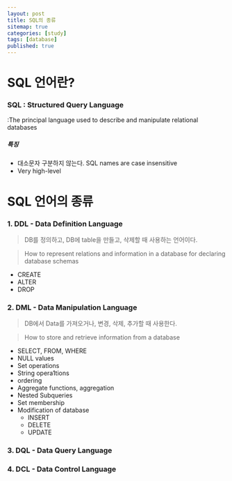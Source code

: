 ```yaml
---
layout: post
title: SQL의 종류
sitemap: true
categories: [study]
tags: [database]
published: true
---
```


# SQL 언어란?

### SQL : Structured Query Language

:The principal language used to describe and manipulate relational databases

##### 특징 

- 대소문자 구분하지 않는다. SQL names are case insensitive
- Very high-level


# SQL 언어의 종류

### 1. DDL - Data Definition Language

> DB를 정의하고, DB에 table을 만들고, 삭제할 때 사용하는 언어이다. 

> How to represent relations and information in a database for declaring database schemas

 - CREATE
 - ALTER
 - DROP

### 2. DML - Data Manipulation Language

> DB에서 Data를 가져오거나, 변경, 삭제, 추가할 때 사용한다. 

> How to store and retrieve information from a database

 - SELECT, FROM, WHERE
 - NULL values
 - Set operations
 - String opera1tions
 - ordering
 - Aggregate functions, aggregation
 - Nested Subqueries
 - Set membership
 - Modification of database
   - INSERT
   - DELETE
   - UPDATE 

### 3. DQL - Data Query Language

### 4. DCL - Data Control Language